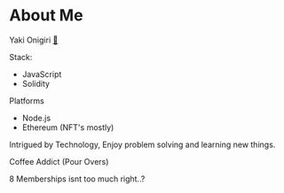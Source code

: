 # About Me

Yaki Onigiri [🍙](https://www.youtube.com/channel/UCvaTdHTWBGv3MKj3KVqJVCw)

Stack:
* JavaScript
* Solidity

Platforms
* Node.js
* Ethereum (NFT's mostly)

Intrigued by Technology, Enjoy problem solving and learning new things.

Coffee Addict (Pour Overs)

8 Memberships isnt too much right..?
